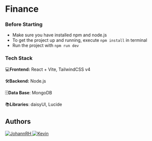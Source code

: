 
# Finance
### Before Starting

- Make sure you have installed npm and node.js
- To get the project up and running, execute `npm install` in terminal
- Run the project with `npm run dev`
### Tech Stack

💻**Frontend:** React + Vite, TailwindCSS v4

🛠️**Backend:** Node.js

🗄️**Data Base**: MongoDB

📚**Libraries**: daisyUI, Lucide


## Authors

<p align="left">
   <a href="https://github.com/JohannRH/">
      <img src="https://contrib.rocks/image?repo=JohannRH/JohannRH" alt="JohannRH" />
    </a>
    <a href="https://github.com/Kevinrestrepoh/">
      <img src="https://contrib.rocks/image?repo=Kevinrestrepoh/Kevinrestrepoh" alt="Kevin" />
    </a>  
 </p>
